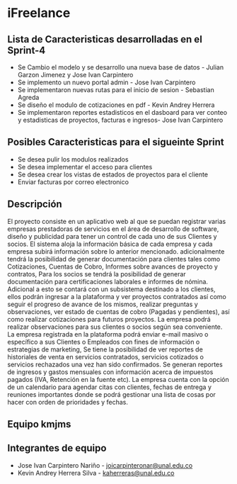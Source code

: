 # iFreelance

## Lista de Caracteristicas desarrolladas en el Sprint-4


- Se Cambio el modelo y se desarrollo una nueva base de datos - Julian Garzon Jimenez y Jose Ivan Carpintero
- Se implemento un nuevo portal admin - Jose Ivan Carpintero
- Se implementaron nuevas rutas para el inicio de sesion - Sebastian Agreda
- Se diseño el modulo de cotizaciones en pdf - Kevin Andrey Herrera
- Se implementaron  reportes estadisticos en el dasboard para ver conteo y estadisticas de proyectos, facturas e ingresos- Jose Ivan Carpintero

## Posibles Caracteristicas para el sigueinte Sprint

- Se desea pulir los modulos realizados 
- Se desea implementar el acceso para clientes
- Se desea crear los vistas de estados de proyectos para el cliente
- Enviar facturas por correo electronico 


## Descripción

El proyecto consiste en un aplicativo web al que se puedan registrar varias empresas prestadoras de servicios en el área de desarrollo de software, diseño y publicidad para tener un control de cada uno de sus Clientes y socios. El sistema aloja la información básica de cada empresa y cada empresa subirá información sobre lo anterior mencionado. adicionalmente tendrá la posibilidad de generar documentación para clientes tales como Cotizaciones, Cuentas de Cobro, Informes sobre avances de proyecto y  contratos, Para los socios se tendrá la posibilidad de generar documentación para certificaciones laborales e informes de nómina.
Adicional a esto se contará con un subsistema destinado a los clientes, ellos podrán ingresar a la plataforma y ver proyectos contratados así como seguir el progreso de avance de los mismos, realizar preguntas y observaciones, ver estado de cuentas de cobro (Pagadas y pendientes), así como realizar cotizaciones para futuros proyectos. La empresa podrá realizar observaciones para sus clientes o socios según sea conveniente.
La empresa registrada en la plataforma podrá enviar e-mail masivo o específico a sus Clientes o Empleados con fines de información o estrategias de marketing, Se tiene la posibilidad de ver reportes de historiales de venta en servicios contratados, servicios cotizados o servicios rechazados una vez han sido confirmados.
Se generan reportes de ingresos y gastos mensuales con información acerca de impuestos pagados (IVA, Retención en la fuente etc).
La empresa cuenta con la opción de un calendario para agendar citas con clientes, fechas de entrega y reuniones importantes donde se podrá gestionar una lista de cosas por hacer con orden de prioridades y fechas.

## Equipo **kmjms**

## Integrantes de equipo
- Jose Ivan Carpintero Nariño - joicarpinteronar@unal.edu.co
- Kevin Andrey Herrera Silva - kaherreras@unal.edu.co
